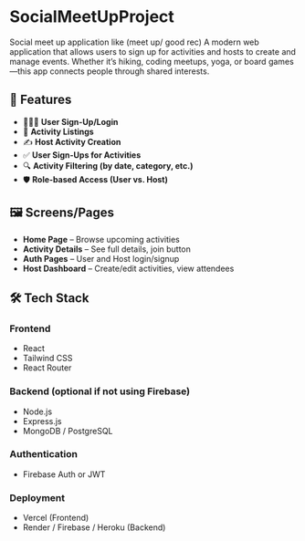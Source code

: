 # SocialMeetUpProject
Social meet up application like (meet up/ good rec)
A modern web application that allows users to sign up for activities and hosts to create and manage events. Whether it’s hiking, coding meetups, yoga, or board games—this app connects people through shared interests.

## 🚀 Features

- 🧑‍🤝‍🧑 **User Sign-Up/Login**
- 📅 **Activity Listings**
- ✍️ **Host Activity Creation**
- ✅ **User Sign-Ups for Activities**
- 🔍 **Activity Filtering (by date, category, etc.)**
- 🛡️ **Role-based Access (User vs. Host)**

## 🖼️ Screens/Pages

- **Home Page** – Browse upcoming activities
- **Activity Details** – See full details, join button
- **Auth Pages** – User and Host login/signup
- **Host Dashboard** – Create/edit activities, view attendees

## 🛠️ Tech Stack

### Frontend
- React
- Tailwind CSS
- React Router

### Backend (optional if not using Firebase)
- Node.js
- Express.js
- MongoDB / PostgreSQL

### Authentication
- Firebase Auth or JWT

### Deployment
- Vercel (Frontend)
- Render / Firebase / Heroku (Backend)

